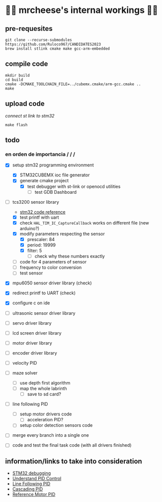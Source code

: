 # 🧀🧀 mrcheese's internal workings 🧀🧀
## pre-requesites
```
git clone --recurse-submodules https://github.com/Ruloco967/CANDIDATES2023
brew install stlink cmake make gcc-arm-embedded
```
## compile code
```
mkdir build
cd build
cmake -DCMAKE_TOOLCHAIN_FILE=../cubemx.cmake/arm-gcc.cmake ..
make
```

## upload code
*connect st link to stm32*
```
make flash
```

## todo
### en orden de importancia \/ \/ \/
- [X] setup stm32 programming environment
    - [X] STM32CUBEMX ioc file generator
    - [X] generate cmake project
        - [X] test debugger with st-link or openocd utilities
            - [ ] test GDB Dashboard
    
- [ ] tcs3200 sensor library
    - [stm32 code reference](https://github.com/jaimelaborda/TCS3200_STM32F4_Library/wiki)
    - [X] test printf with uart
    - [X] check `HAL_TIM_IC_CaptureCallback` works on different file (new arduino?)
    - [X] modify parameters respecting the sensor
        - [X] prescaler: 84
        - [X] period: 19999
        - [X] filter: 5
            - [ ] check why these numbers exactly
    - [ ] code for 4 parameters of sensor
    - [ ] frequency to color conversion
    - [ ] test sensor

- [X]  mpu6050 sensor driver library (check)

- [X] redirect printf to UART (check)
- [X] configure c on ide

- [ ] ultrasonic sensor driver library
- [ ] servo driver library

- [ ] lcd screen driver library

- [ ] motor driver library
- [ ] encoder driver library

- [ ] velocity PID

- [ ] maze solver
    - [ ] use depth first algorithm
    - [ ] map the whole labrinth
        - [ ] save to sd card?

- [ ] line following PID
    - [ ] setup motor drivers code
        - [ ] acceleration PID?
    - [ ] setup color detection sensors code

- [ ] merge every branch into a single one

- [ ] code and test the final task code (with all drivers finished)

## information/links to take into consideration
- [STM32 debugging](https://www.eggers-club.de/blog/2017/07/01/embedded-debugging-with-lldb-sure/)
- [Understand PID Control](https://www.mathworks.com/videos/understanding-pid-control-part-1-what-is-pid-control--1527089264373.html?s_tid=srchtitle_videos_main_7_PID%20Control)
- [Line Following PID](https://youtu.be/PP4fvBVe3rI?si=MxdATgHp2Bqobqsr)
- [Cascading PID](https://www.researchgate.net/profile/Muhammet-Biberoglu/publication/284888377_Tuning_Cascade_PID_Controllers_in_PMDC_Motor_Drives_A_Performance_Comparison_for_Different_Types_of_Tuning_Methods/links/5659b48108aeafc2aac4c729/Tuning-Cascade-PID-Controllers-in-PMDC-Motor-Drives-A-Performance-Comparison-for-Different-Types-of-Tuning-Methods.pdf)
- [Reference Motor PID](https://robotics.stackexchange.com/questions/21569/pid-controller-that-targets-a-set-rotation-and-a-set-velocity-at-that-rotation/21571#21571)

